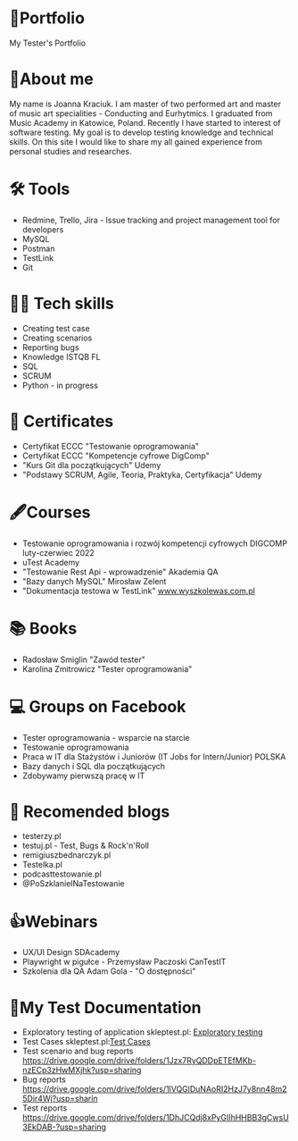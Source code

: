 # 📗Portfolio
My Tester's Portfolio
# 📖About me
My name is Joanna Kraciuk. I am master of two performed art and master of music art specialities - Conducting and Eurhytmics.  I graduated from Music Academy in Katowice, Poland. Recently I have started to interest of software testing. My goal is to develop testing knowledge and technical skills. On this site I would like to share my all gained experience from personal studies and researches.
# 🛠️ Tools
* Redmine, Trello, Jira - Issue tracking and project management tool for developers
* MySQL
* Postman
* TestLink
* Git
# 👩‍💻 Tech skills
* Creating test case
* Creating scenarios
* Reporting bugs
* Knowledge ISTQB FL
* SQL
* SCRUM
* Python - in progress
# 🥇 Certificates
* Certyfikat ECCC "Testowanie oprogramowania"
* Certyfikat ECCC "Kompetencje cyfrowe DigComp"
* "Kurs Git dla początkujących" Udemy
* "Podstawy SCRUM, Agile, Teoria, Praktyka, Certyfikacja" Udemy
# 🖋️Courses
* Testowanie oprogramowania i rozwój kompetencji cyfrowych DIGCOMP luty-czerwiec 2022
* uTest Academy
* "Testowanie Rest Api - wprowadzenie" Akademia QA
* "Bazy danych MySQL" Mirosław Zelent
* "Dokumentacja testowa w TestLink" www.wyszkolewas.com.pl
# 📚 Books
* Radosław Smiglin "Zawód tester"
* Karolina Zmitrowicz "Tester oprogramowania"
# 💻 Groups on Facebook
* Tester oprogramowania - wsparcie na starcie
* Testowanie oprogramowania
* Praca w IT dla Stażystów i Juniorów (IT Jobs for Intern/Junior) POLSKA
* Bazy danych i SQL dla początkujących
* Zdobywamy pierwszą pracę w IT
# 💭 Recomended blogs
* testerzy.pl
* testuj.pl - Test, Bugs & Rock'n'Roll
* remigiuszbednarczyk.pl
* Testelka.pl
* podcasttestowanie.pl
* @PoSzklanieINaTestowanie
# 👍Webinars
* UX/UI Design SDAcademy
* Playwright w pigułce - Przemysław Paczoski CanTestIT
* Szkolenia dla QA Adam Gola - "O dostępności" 
# 📑My Test Documentation
* Exploratory testing of application skleptest.pl: [Exploratory testing](https://github.com/JoannaKraciuk/portfolio/blob/main/Testy%20eksploracyjne.md)
* Test Cases skleptest.pl:[Test Cases](https://docs.google.com/spreadsheets/d/18LNV4K60lHPjdTnxc1YdKW5gzbNm79sAi122oPcoBng/edit?usp=sharing)
* Test scenario and bug reports https://drive.google.com/drive/folders/1Jzx7RyQDDpETEfMKb-nzECp3zHwMXjhk?usp=sharing
* Bug reports  https://drive.google.com/drive/folders/1lVQGlDuNAoRI2HzJ7y8nn48m25Dir4Wj?usp=sharin
* Test reports https://drive.google.com/drive/folders/1DhJCQdj8xPyGIIhHHBB3gCwsU3EkDAB-?usp=sharing


